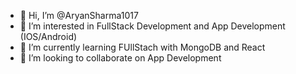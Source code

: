 - 👋 Hi, I’m @AryanSharma1017
- 👀 I’m interested in FullStack Development and App Development (IOS/Android)
- 🌱 I’m currently learning FUllStach with MongoDB and React
- 💞️ I’m looking to collaborate on App Development

<!---
AryanSharma1017/AryanSharma1017 is a ✨ special ✨ repository because its `README.md` (this file) appears on your GitHub profile.
You can click the Preview link to take a look at your changes.
--->
